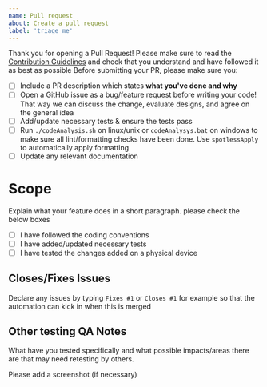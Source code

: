 ```yaml
---
name: Pull request
about: Create a pull request
label: 'triage me'
---
```

Thank you for opening a Pull Request!
Please make sure to read the [Contribution Guidelines](https://github.com/etonotieno/GoCart/blob/main/CONTRIBUTING.md)
and check that you understand and have followed it as best as possible
Before submitting your PR, please make sure you:

- [ ] Include a PR description which states **what you've done and why**
- [ ] Open a GitHub issue as a bug/feature request before writing your code! That way we can discuss the change, evaluate designs, and agree on the general idea
- [ ] Add/update necessary tests & ensure the tests pass
- [ ] Run `./codeAnalysis.sh` on linux/unix or `codeAnalysys.bat` on windows to make sure all lint/formatting checks have been done. Use `spotlessApply` to automatically apply formatting
- [ ] Update any relevant documentation

# Scope
Explain what your feature
does in a short paragraph. please check the below boxes
- [ ] I have followed the coding conventions
- [ ] I have added/updated necessary tests
- [ ] I have tested the changes added on a physical device

## Closes/Fixes Issues
Declare any issues by typing `Fixes #1` or `Closes #1` for example so that the automation can kick
in when this is merged

## Other testing QA Notes
What have you tested specifically and what possible impacts/areas there are that may need retesting
by others.

Please add a screenshot (if necessary)
